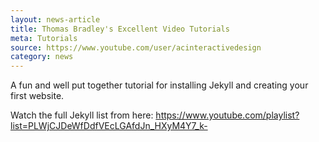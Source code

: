 ```yaml
---
layout: news-article
title: Thomas Bradley's Excellent Video Tutorials
meta: Tutorials
source: https://www.youtube.com/user/acinteractivedesign
category: news
---
```


A fun and well put together tutorial for installing Jekyll and creating your first website.

Watch the full Jekyll list from here: https://www.youtube.com/playlist?list=PLWjCJDeWfDdfVEcLGAfdJn_HXyM4Y7_k-